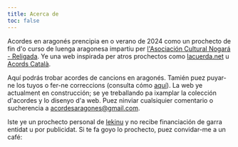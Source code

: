 ```yaml
---
title: Acerca de
toc: false
---
```


Acordes en aragonés prencipia en o verano de 2024 como un prochecto de fin d'o curso de luenga aragonesa impartiu per [l'Asociación Cultural Nogará - Religada](https://asociacionnogara.wordpress.com/). Ye una web inspirada per atros prochectos como [lacuerda.net](https://lacuerda.net/) u [Acords Català](https://www.acordscatala.cat/). 

Aquí podrás trobar acordes de cancions en aragonés. Tamién puez puyar-ne los tuyos o fer-ne correccions (consulta cómo [aquí](/docs/#contribuir-a-la-pachina)). La web ye actualment en construcción; se ye treballando pa ixamplar la colección d'acordes y lo disenyo d'a web. Puez ninviar cualsiquier comentario o sucherencia a [acordesaragones@gmail.com](mailto:acordesaragones@gmail.com).

Iste ye un prochecto personal de [lekinu](/authors/lekinu) y no recibe financiación de garra entidat u por publicidat. Si te fa goyo lo prochecto, puez convidar-me a un café:

<p></p>

<center><script type='text/javascript' src='https://storage.ko-fi.com/cdn/widget/Widget_2.js'></script><script type='text/javascript'>kofiwidget2.init('Convida-me a un café', '#6928e0', 'V7V7ASU2B');kofiwidget2.draw();</script></center>

